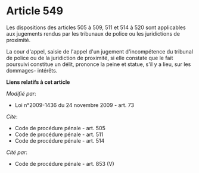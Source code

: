 # Article 549

Les dispositions des articles 505 à 509, 511 et 514 à 520 sont applicables aux jugements rendus par les tribunaux de police
ou les juridictions de proximité. 

La cour d'appel, saisie de l'appel d'un jugement d'incompétence du tribunal de police ou de la juridiction de proximité, si
elle constate que le fait poursuivi constitue un délit, prononce la peine et statue, s'il y a lieu, sur les dommages-
intérêts.

**Liens relatifs à cet article**

_Modifié par_:

  - Loi n°2009-1436 du 24 novembre 2009 - art. 73

_Cite_:

  - Code de procédure pénale - art. 505
  - Code de procédure pénale - art. 511
  - Code de procédure pénale - art. 514

_Cité par_:

  - Code de procédure pénale - art. 853 (V)
